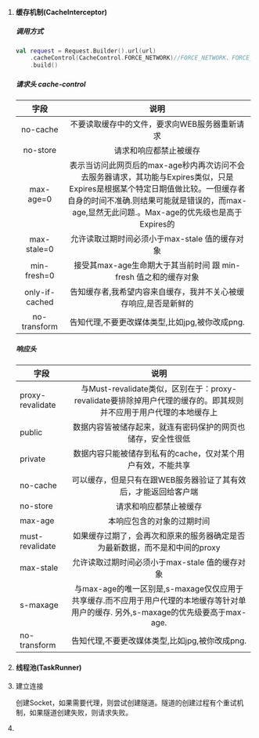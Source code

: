 1. #### 缓存机制(CacheInterceptor)

   ##### 调用方式

   ```kotlin
   val request = Request.Builder().url(url)
       .cacheControl(CacheControl.FORCE_NETWORK)//FORCE_NETWORK、FORCE_CACHE
       .build()
   ```

   ##### 请求头 cache-control

   |      字段      |                             说明                             |
   | :------------: | :----------------------------------------------------------: |
   |    no-cache    |        不要读取缓存中的文件，要求向WEB服务器重新请求         |
   |    no-store    |                    请求和响应都禁止被缓存                    |
   |   max-age=0    | 表示当访问此网页后的max-age秒内再次访问不会去服务器请求，其功能与Expires类似，只是Expires是根据某个特定日期值做比较。一但缓存者自身的时间不准确.则结果可能就是错误的，而max-age,显然无此问题.。Max-age的优先级也是高于Expires的 |
   |  max-stale=0   |        允许读取过期时间必须小于max-stale 值的缓存对象        |
   |  min-fresh=0   | 接受其max-age生命期大于其当前时间 跟 min-fresh 值之和的缓存对象 |
   | only-if-cached | 告知缓存者,我希望内容来自缓存，我并不关心被缓存响应,是否是新鲜的 |
   |  no-transform  |        告知代理,不要更改媒体类型,比如jpg,被你改成png.        |

   ##### 响应头

   | 字段             |                             说明                             |
   | ---------------- | :----------------------------------------------------------: |
   | proxy-revalidate | 与Must-revalidate类似，区别在于：proxy-revalidate要排除掉用户代理的缓存的。即其规则并不应用于用户代理的本地缓存上 |
   | public           | 数据内容皆被储存起来，就连有密码保护的网页也储存，安全性很低 |
   | private          | 数据内容只能被储存到私有的cache，仅对某个用户有效，不能共享  |
   | no-cache         | 可以缓存，但是只有在跟WEB服务器验证了其有效后，才能返回给客户端 |
   | no-store         |                    请求和响应都禁止被缓存                    |
   | max-age          |                  本响应包含的对象的过期时间                  |
   | must-revalidate  | 如果缓存过期了，会再次和原来的服务器确定是否为最新数据，而不是和中间的proxy |
   | max-stale        |        允许读取过期时间必须小于max-stale 值的缓存对象        |
   | s-maxage         | 与max-age的唯一区别是,s-maxage仅仅应用于共享缓存.而不应用于用户代理的本地缓存等针对单用户的缓存. 另外,s-maxage的优先级要高于max-age. |
   | no-transform     |        告知代理,不要更改媒体类型,比如jpg,被你改成png.        |


2. #### 线程池(TaskRunner)

3. 建立连接

   创建Socket，如果需要代理，则尝试创建隧道。隧道的创建过程有个重试机制，如果隧道创建失败，则请求失败。

4. 
